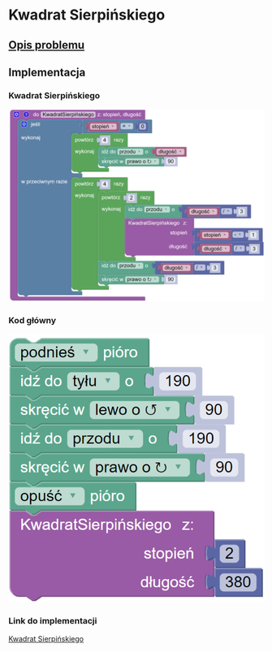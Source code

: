 # Kwadrat Sierpińskiego

## [Opis problemu](../../../../algorithms/fractals/sierpinski-square.md)

## Implementacja

### Kwadrat Sierpińskiego

![Funkcja rysująca kwadrat Sierpińskiego](<../../../../assets/image (20).png>)

### Kod główny

![Wywołanie funkcji rysującej kwadrat Sierpińskiego](<../../../../assets/image (21).png>)

### Link do implementacji

[Kwadrat Sierpińskiego](https://blockly.games/turtle?lang=pl&level=10#o8wwfr)
